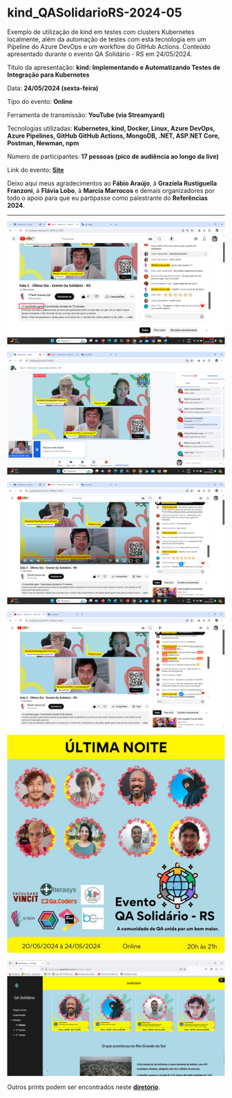 # kind_QASolidarioRS-2024-05

Exemplo de utilização de kind em testes com clusters Kubernetes localmente, além da automação de testes com esta tecnologia em um Pipeline do Azure DevOps e um workflow do GitHub Actions. Conteúdo apresentado durante o evento QA Solidário - RS em 24/05/2024.

Título da apresentação: **kind: Implementando e Automatizando Testes de Integração para Kubernetes**

Data: **24/05/2024 (sexta-feira)**

Tipo do evento: **Online**

Ferramenta de transmissão: **YouTube (via Streamyard)**

Tecnologias utilizadas: **Kubernetes, kind, Docker, Linux, Azure DevOps, Azure Pipelines, GitHub GitHub Actions, MongoDB, .NET, ASP.NET Core, Postman, Newman, npm**

Número de participantes: **17 pessoas (pico de audiência ao longo da live)**

Link do evento: [**Site**](https://www.qasolidario.com.br/edicoes/1-edicao)

Deixo aqui meus agradecimentos ao **Fábio Araújo**, à **Graziela Rustiguella Franzoni**, à **Flávia Lobo**, à **Marcia Marrocos** e demais organizadores por todo o apoio para que eu partipasse como palestrante do **Referências 2024**.

---

![alt](img/audiencia.png)

![alt](img/k-01.png)

![alt](img/k-03.png)

![alt](img/k-04.png)

![alt](img/qa-solidario.jpg)

![alt](img/site.png)

Outros prints podem ser encontrados neste [**diretório**](/img/).